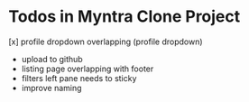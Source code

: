 # Todos in Myntra Clone Project

[x] profile dropdown overlapping (profile dropdown)

- upload to github
- listing page overlapping with footer
- filters left pane needs to sticky
- improve naming
